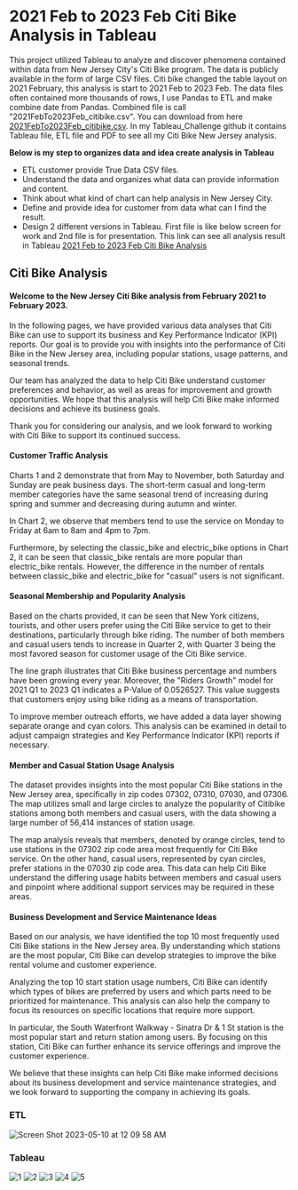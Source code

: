 # 2021 Feb to 2023 Feb Citi Bike Analysis in Tableau

This project utilized Tableau to analyze and discover phenomena contained within data from New Jersey City's Citi Bike program. The data is publicly available in the form of large CSV files. 
Citi bike changed the table layout on 2021 February, this analysis is start to 2021 Feb to 2023 Feb.  The data files often contained more thousands of rows, I use Pandas to ETL and make combine date from Pandas. Combined file is call "2021FebTo2023Feb_citibike.csv". You can download from here [2021FebTo2023Feb_citibike.csv](https://drive.google.com/file/d/1HcYfcdiafiV2iHEYtsLG8MlpYSCN21N1/view?usp=share_link).  In my Tableau_Challenge github it contains Tableau file, ETL file and PDF to see all my Citi Bike New Jersey analysis.

**Below is my step to organizes data and idea create analysis in Tableau**

- ETL customer provide True Data CSV files.
- Understand the data and organizes what data can provide information and content.
- Think about what kind of chart can help analysis in New Jersey City.
- Define and provide idea for customer from data what can I find the result.
- Design 2 different versions in Tableau. First file is like below screen for work and 2nd file is for presentation.  This link can see all analysis result in Tableau [2021 Feb to 2023 Feb Citi Bike Analysis](https://public.tableau.com/views/MyFirstViz_Tableau-Challenge_GW/Story1?:language=en-US&:display_count=n&:origin=viz_share_link)

## Citi Bike Analysis

#### Welcome to the New Jersey Citi Bike analysis from February 2021 to February 2023.
In the following pages, we have provided various data analyses that Citi Bike can use to support its business and Key Performance Indicator (KPI) reports. Our goal is to provide you with insights into the performance of Citi Bike in the New Jersey area, including popular stations, usage patterns, and seasonal trends.

Our team has analyzed the data to help Citi Bike understand customer preferences and behavior, as well as areas for improvement and growth opportunities. We hope that this analysis will help Citi Bike make informed decisions and achieve its business goals.

Thank you for considering our analysis, and we look forward to working with Citi Bike to support its continued success.

#### Customer Traffic Analysis
Charts 1 and 2 demonstrate that from May to November, both Saturday and Sunday are peak business days. The short-term casual and long-term member categories have the same seasonal trend of increasing during spring and summer and decreasing during autumn and winter.

In Chart 2, we observe that members tend to use the service on Monday to Friday at 6am to 8am and 4pm to 7pm.

Furthermore, by selecting the classic_bike and electric_bike options in Chart 2, it can be seen that classic_bike rentals are more popular than electric_bike rentals. However, the difference in the number of rentals between classic_bike and electric_bike for "casual" users is not significant.

#### Seasonal Membership and Popularity Analysis
Based on the charts provided, it can be seen that New York citizens, tourists, and other users prefer using the Citi Bike service to get to their destinations, particularly through bike riding. The number of both members and casual users tends to increase in Quarter 2, with Quarter 3 being the most favored season for customer usage of the Citi Bike service.

The line graph illustrates that Citi Bike business percentage and numbers have been growing every year. Moreover, the "Riders Growth" model for 2021 Q1 to 2023 Q1 indicates a P-Value of 0.0526527. This value suggests that customers enjoy using bike riding as a means of transportation.

To improve member outreach efforts, we have added a data layer showing separate orange and cyan colors. This analysis can be examined in detail to adjust campaign strategies and Key Performance Indicator (KPI) reports if necessary.

#### Member and Casual Station Usage Analysis
The dataset provides insights into the most popular Citi Bike stations in the New Jersey area, specifically in zip codes 07302, 07310, 07030, and 07306. The map utilizes small and large circles to analyze the popularity of Citibike stations among both members and casual users, with the data showing a large number of 56,414 instances of station usage.

The map analysis reveals that members, denoted by orange circles, tend to use stations in the 07302 zip code area most frequently for Citi Bike service. On the other hand, casual users, represented by cyan circles, prefer stations in the 07030 zip code area. This data can help Citi Bike understand the differing usage habits between members and casual users and pinpoint where additional support services may be required in these areas.

#### Business Development and Service Maintenance Ideas
Based on our analysis, we have identified the top 10 most frequently used Citi Bike stations in the New Jersey area. By understanding which stations are the most popular, Citi Bike can develop strategies to improve the bike rental volume and customer experience.

Analyzing the top 10 start station usage numbers, Citi Bike can identify which types of bikes are preferred by users and which parts need to be prioritized for maintenance. This analysis can also help the company to focus its resources on specific locations that require more support.

In particular, the South Waterfront Walkway - Sinatra Dr & 1 St station is the most popular start and return station among users. By focusing on this station, Citi Bike can further enhance its service offerings and improve the customer experience.

We believe that these insights can help Citi Bike make informed decisions about its business development and service maintenance strategies, and we look forward to supporting the company in achieving its goals.
<br>
### ETL
![Screen Shot 2023-05-10 at 12 09 58 AM](https://github.com/wangavin/Tableau_Challenge/assets/119981450/f9e92013-3834-46bc-9b5d-747d8ab67ce3)

### Tableau
![1](https://github.com/wangavin/Tableau_Challenge/assets/119981450/c5b85d07-24a4-4ab7-94cf-193b2e8eea7d)
![2](https://github.com/wangavin/Tableau_Challenge/assets/119981450/3e64e73d-27b4-4dd6-ab54-ceb9f83ee42e)
![3](https://github.com/wangavin/Tableau_Challenge/assets/119981450/0f947098-b0fc-4d91-bf2a-4a7878323bf6)
![4](https://github.com/wangavin/Tableau_Challenge/assets/119981450/22486e3b-ac3a-461a-a297-25d28e374e78)
![5](https://github.com/wangavin/Tableau_Challenge/assets/119981450/045b83c3-9ec5-429c-80c2-8da74796e604)
